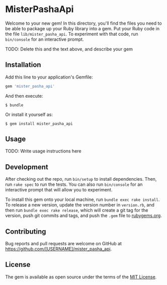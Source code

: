 # MisterPashaApi

Welcome to your new gem! In this directory, you'll find the files you need to be able to package up your Ruby library into a gem. Put your Ruby code in the file `lib/mister_pasha_api`. To experiment with that code, run `bin/console` for an interactive prompt.

TODO: Delete this and the text above, and describe your gem

## Installation

Add this line to your application's Gemfile:

```ruby
gem 'mister_pasha_api'
```

And then execute:

    $ bundle

Or install it yourself as:

    $ gem install mister_pasha_api

## Usage

TODO: Write usage instructions here

## Development

After checking out the repo, run `bin/setup` to install dependencies. Then, run `rake spec` to run the tests. You can also run `bin/console` for an interactive prompt that will allow you to experiment.

To install this gem onto your local machine, run `bundle exec rake install`. To release a new version, update the version number in `version.rb`, and then run `bundle exec rake release`, which will create a git tag for the version, push git commits and tags, and push the `.gem` file to [rubygems.org](https://rubygems.org).

## Contributing

Bug reports and pull requests are welcome on GitHub at https://github.com/[USERNAME]/mister_pasha_api.

## License

The gem is available as open source under the terms of the [MIT License](https://opensource.org/licenses/MIT).
